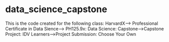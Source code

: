 # data_science_capstone
This is the code created for the following class:
HarvardX--> Professional Certificate in Data Sience--> PH125.9x: Data Science: Capstone-->Capstone Project: IDV Learners-->Project Submission: Choose Your Own

